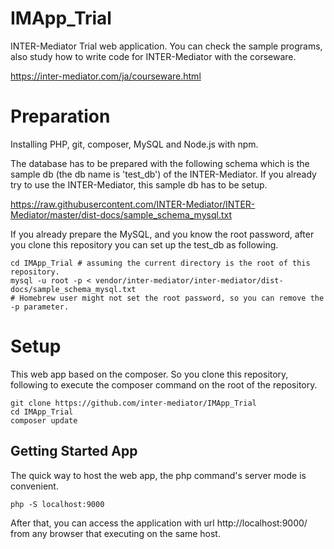 # IMApp_Trial
INTER-Mediator Trial web application.
You can check the sample programs, also study how to write code for INTER-Mediator with the corseware.

https://inter-mediator.com/ja/courseware.html

# Preparation
Installing PHP, git, composer, MySQL and Node.js with npm.

The database has to be prepared with the following schema which is the sample db (the db name is 'test_db') of the INTER-Mediator. If you already try to use the INTER-Mediator, this sample db has to be setup.

https://raw.githubusercontent.com/INTER-Mediator/INTER-Mediator/master/dist-docs/sample_schema_mysql.txt

If you already prepare the MySQL, and you know the root password, after you clone this repository you can set up the test_db as following.
```
cd IMApp_Trial # assuming the current directory is the root of this repository.
mysql -u root -p < vendor/inter-mediator/inter-mediator/dist-docs/sample_schema_mysql.txt
# Homebrew user might not set the root password, so you can remove the -p parameter.
```
# Setup
This web app based on the composer. So you clone this repository, following to execute the composer command on the root of the repository.
```
git clone https://github.com/inter-mediator/IMApp_Trial
cd IMApp_Trial
composer update
```

## Getting Started App
The quick way to host the web app, the php command's server mode is convenient.
```
php -S localhost:9000
```
After that, you can access the application with url http://localhost:9000/ from any browser that executing on the same host.
